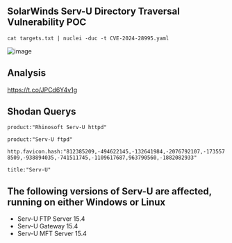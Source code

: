 ## SolarWinds Serv-U Directory Traversal Vulnerability POC

```
cat targets.txt | nuclei -duc -t CVE-2024-28995.yaml 
```

![image](https://github.com/karkis3c/cves/assets/155802810/8d660d33-9132-49e9-aa51-108aab4d63f1)

## Analysis 
https://t.co/JPCd6Y4v1g

## Shodan Querys

```product:"Rhinosoft Serv-U httpd"```

```product:"Serv-U ftpd"```

```http.favicon.hash:"812385209,-494622145,-132641984,-2076792107,-1735578509,-938894035,-741511745,-1109617687,963790560,-1882082933"```

```title:"Serv-U"```

## The following versions of Serv-U are affected, running on either Windows or Linux

- Serv-U FTP Server 15.4
- Serv-U Gateway 15.4
- Serv-U MFT Server 15.4
